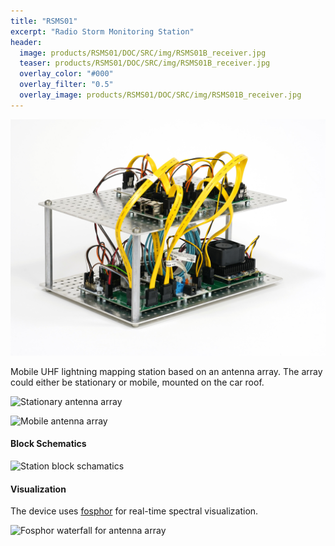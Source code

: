 ```yaml
---
title: "RSMS01"
excerpt: "Radio Storm Monitoring Station"
header:
  image: products/RSMS01/DOC/SRC/img/RSMS01B_receiver.jpg
  teaser: products/RSMS01/DOC/SRC/img/RSMS01B_receiver.jpg
  overlay_color: "#000"
  overlay_filter: "0.5"
  overlay_image: products/RSMS01/DOC/SRC/img/RSMS01B_receiver.jpg
---
```


![Lightning signal receiver RSMS01B](./DOC/SRC/img/RSMS01B_receiver.jpg "UHF lightnig signal receiver RSMS01B")

Mobile UHF lightning mapping station based on an antenna array.
The array could either be stationary or mobile, mounted on the car roof.

![Stationary antenna array](./DOC/SRC/img/Stationary_array.jpg "Stationary antenna array on an observatory roof")

![Mobile antenna array](./DOC/SRC/img/mobile_array.jpg "Mobile antenna array on a car roof")


#### Block Schematics

![Station block schamatics](./DOC/SRC/img/RSMS_receiver.png "Overview of interconnection of station components")


#### Visualization

The device uses [fosphor](https://osmocom.org/projects/sdr/wiki/fosphor) for real-time spectral visualization.

![Fosphor waterfall for antenna array](./DOC/SRC/img/fosphor_waterfall.png)
